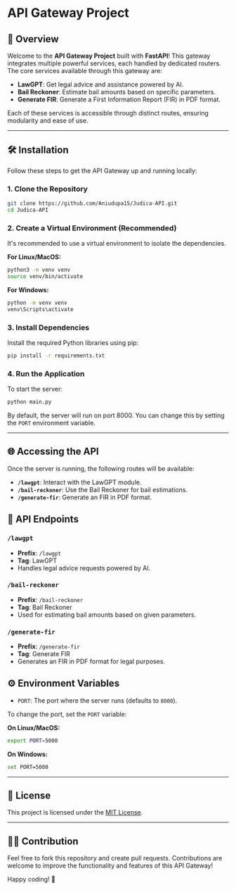 # API Gateway Project

## 🚀 Overview

Welcome to the **API Gateway Project** built with **FastAPI**! This gateway integrates multiple powerful services, each handled by dedicated routers. The core services available through this gateway are:

- **LawGPT**: Get legal advice and assistance powered by AI.
- **Bail Reckoner**: Estimate bail amounts based on specific parameters.
- **Generate FIR**: Generate a First Information Report (FIR) in PDF format.

Each of these services is accessible through distinct routes, ensuring modularity and ease of use.

---

## 🛠️ Installation

Follow these steps to get the API Gateway up and running locally:

### 1. Clone the Repository

```bash
git clone https://github.com/Aniudupa15/Judica-API.git
cd Judica-API
```

### 2. Create a Virtual Environment (Recommended)

It's recommended to use a virtual environment to isolate the dependencies.

**For Linux/MacOS:**

```bash
python3 -m venv venv
source venv/bin/activate
```

**For Windows:**

```bash
python -m venv venv
venv\Scripts\activate
```

### 3. Install Dependencies

Install the required Python libraries using pip:

```bash
pip install -r requirements.txt
```

### 4. Run the Application

To start the server:

```bash
python main.py
```

By default, the server will run on port 8000. You can change this by setting the `PORT` environment variable.

---

## 🌐 Accessing the API

Once the server is running, the following routes will be available:

- **`/lawgpt`**: Interact with the LawGPT module.
- **`/bail-reckoner`**: Use the Bail Reckoner for bail estimations.
- **`/generate-fir`**: Generate an FIR in PDF format.


## 📡 API Endpoints

### `/lawgpt`
- **Prefix**: `/lawgpt`
- **Tag**: LawGPT
- Handles legal advice requests powered by AI.

### `/bail-reckoner`
- **Prefix**: `/bail-reckoner`
- **Tag**: Bail Reckoner
- Used for estimating bail amounts based on given parameters.

### `/generate-fir`
- **Prefix**: `/generate-fir`
- **Tag**: Generate FIR
- Generates an FIR in PDF format for legal purposes.

## ⚙️ Environment Variables

- `PORT`: The port where the server runs (defaults to `8000`).

To change the port, set the `PORT` variable:

**On Linux/MacOS:**

```bash
export PORT=5000
```

**On Windows:**

```bash
set PORT=5000
```

---

## 📜 License

This project is licensed under the [MIT License](LICENSE).

---

## 🧑‍💻 Contribution

Feel free to fork this repository and create pull requests. Contributions are welcome to improve the functionality and features of this API Gateway!

Happy coding! 🎉
